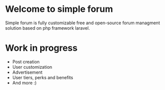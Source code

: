 # Welcome to simple forum

Simple forum is fully customizable free and open-source forum managment solution based on php framework laravel.


# Work in progress

 - Post creation
 - User customization
 - Advertisement
 - User tiers, perks and benefits
 - And more :)
